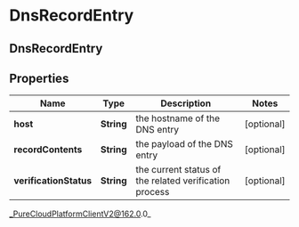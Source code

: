 # DnsRecordEntry

## DnsRecordEntry

## Properties

|Name | Type | Description | Notes|
|------------ | ------------- | ------------- | -------------|
| **host** | **String** | the hostname of the DNS entry | [optional] |
| **recordContents** | **String** | the payload of the DNS entry | [optional] |
| **verificationStatus** | **String** | the current status of the related verification process | [optional] |



_PureCloudPlatformClientV2@162.0.0_

